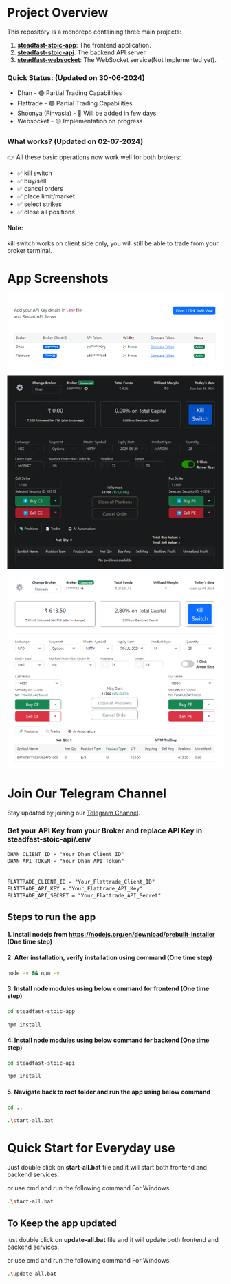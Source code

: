 # Project Overview

This repository is a monorepo containing three main projects:

1. [**steadfast-stoic-app**](https://github.com/narenkram/steadfast-stoic-app): The frontend application.
2. [**steadfast-stoic-api**](https://github.com/narenkram/steadfast-stoic-api): The backend API server.
3. [**steadfast-websocket**](https://github.com/narenkram/steadfast-websocket): The WebSocket service(Not Implemented yet).

### Quick Status: (Updated on 30-06-2024)

- Dhan - 🟢 Partial Trading Capabilities
- Flattrade - 🟢 Partial Trading Capabilities
- Shoonya (Finvasia) - 🔵 Will be added in few days
- Websocket - 🟡 Implementation on progress

### What works? (Updated on 02-07-2024)

👉 All these basic operations now work well for both brokers:

- ✅ kill switch
- ✅ buy/sell
- ✅ cancel orders
- ✅ place limit/market
- ✅ select strikes
- ✅ close all positions

#### Note:

kill switch works on client side only, you will still be able to trade from your broker terminal.

# App Screenshots

![Preview in Manage Brokers](preview_managebroker_light.png)
![Preview in Dark Mode](preview_dark.png)
![Preview in Light Mode](preview_light.png)

# Join Our Telegram Channel

Stay updated by joining our [Telegram Channel](https://t.me/steadfaststoic).

### Get your API Key from your Broker and replace API Key in steadfast-stoic-api/.env

```
DHAN_CLIENT_ID = "Your_Dhan_Client_ID"
DHAN_API_TOKEN = "Your_Dhan_API_Token"


FLATTRADE_CLIENT_ID = "Your_Flattrade_Client_ID"
FLATTRADE_API_KEY = "Your_Flattrade_API_Key"
FLATTRADE_API_SECRET = "Your_Flattrade_API_Secret"
```

## Steps to run the app

#### 1. Install nodejs from https://nodejs.org/en/download/prebuilt-installer (One time step)

#### 2. After installation, verify installation using command (One time step)

```bash
node -v && npm -v
```

#### 3. Install node modules using below command for frontend (One time step)

```bash
cd steadfast-stoic-app
```

```bash
npm install
```

#### 4. Install node modules using below command for backend (One time step)

```bash
cd steadfast-stoic-api
```

```bash
npm install
```

#### 5. Navigate back to root folder and run the app using below command

```bash
cd ..
```

```bash
.\start-all.bat
```

# Quick Start for Everyday use

Just double click on **start-all.bat** file and it will start both frontend and backend services.

or use cmd and run the following command
For Windows:

```bash
.\start-all.bat
```

## To Keep the app updated

just double click on **update-all.bat** file and it will update both frontend and backend services.

or use cmd and run the following command
For Windows:

```bash
.\update-all.bat
```

